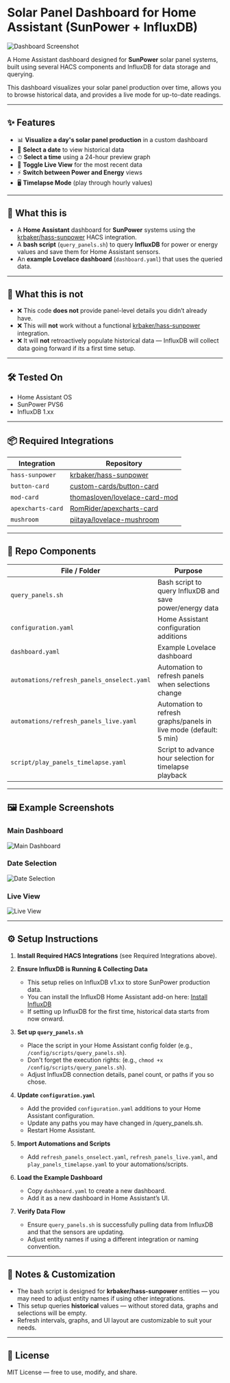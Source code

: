 # Solar Panel Dashboard for Home Assistant (SunPower + InfluxDB)

![Dashboard Screenshot](screenshots/dashboard_main.png)

A Home Assistant dashboard designed for **SunPower** solar panel systems, built using several HACS components and InfluxDB for data storage and querying.

This dashboard visualizes your solar panel production over time, allows you to browse historical data, and provides a live mode for up-to-date readings.

---

## ✨ Features

- 📊 **Visualize a day's solar panel production** in a custom dashboard
- 📅 **Select a date** to view historical data
- ⏱ **Select a time** using a 24-hour preview graph
- 🔄 **Toggle Live View** for the most recent data
- ⚡ **Switch between Power and Energy** views
- 🖥 **Timelapse Mode** (play through hourly values)

---

## 📖 What this is

- A **Home Assistant** dashboard for **SunPower** systems using the [krbaker/hass-sunpower](https://github.com/krbaker/hass-sunpower) HACS integration.
- A **bash script** (`query_panels.sh`) to query **InfluxDB** for power or energy values and save them for Home Assistant sensors.
- An **example Lovelace dashboard** (`dashboard.yaml`) that uses the queried data.

---

## 🚫 What this is not

- ❌ This code **does not** provide panel-level details you didn’t already have.
- ❌ This will **not** work without a functional [krbaker/hass-sunpower](https://github.com/krbaker/hass-sunpower) integration.
- ❌ It will **not** retroactively populate historical data — InfluxDB will collect data going forward if its a first time setup.

---

## 🛠 Tested On

- Home Assistant OS
- SunPower PVS6
- InfluxDB 1.xx

---

## 📦 Required Integrations

| Integration      | Repository                                    |
|-------------------|-----------------------------------------------|
| `hass-sunpower`   | [krbaker/hass-sunpower](https://github.com/krbaker/hass-sunpower) |
| `button-card`     | [custom-cards/button-card](https://github.com/custom-cards/button-card) |
| `mod-card`        | [thomasloven/lovelace-card-mod](https://github.com/thomasloven/lovelace-card-mod) |
| `apexcharts-card` | [RomRider/apexcharts-card](https://github.com/RomRider/apexcharts-card) |
| `mushroom`        | [piitaya/lovelace-mushroom](https://github.com/piitaya/lovelace-mushroom) |

---

## 📂 Repo Components

| File / Folder                       | Purpose                                                   |
|------------------------------------|-----------------------------------------------------------|
| `query_panels.sh`                   | Bash script to query InfluxDB and save power/energy data   |
| `configuration.yaml`                | Home Assistant configuration additions                    |
| `dashboard.yaml`                    | Example Lovelace dashboard                                |
| `automations/refresh_panels_onselect.yaml` | Automation to refresh panels when selections change   |
| `automations/refresh_panels_live.yaml`     | Automation to refresh graphs/panels in live mode (default: 5 min) |
| `script/play_panels_timelapse.yaml` | Script to advance hour selection for timelapse playback    |

---

## 🖼 Example Screenshots

### Main Dashboard
![Main Dashboard](screenshots/dashboard_main.png)

### Date Selection
![Date Selection](screenshots/dashboard_date.png)

### Live View
![Live View](screenshots/dashboard_live.png)

---

## ⚙️ Setup Instructions

1. **Install Required HACS Integrations** (see Required Integrations above).

2. **Ensure InfluxDB is Running & Collecting Data**  
   - This setup relies on InfluxDB v1.xx to store SunPower production data.
   - You can install the InfluxDB Home Assistant add-on here: [Install InfluxDB](https://my.home-assistant.io/redirect/supervisor_addon/?addon=a0d7b954_influxdb&repository_url=https%3A%2F%2Fgithub.com%2Fhassio-addons%2Frepository)
   - If setting up InfluxDB for the first time, historical data starts from now onward.

3. **Set up `query_panels.sh`**  
   - Place the script in your Home Assistant config folder (e.g., `/config/scripts/query_panels.sh`).
   - Don't forget the execution rights:   (e.g., `chmod +x /config/scripts/query_panels.sh`).
   - Adjust InfluxDB connection details, panel count, or paths if you so chose.

4. **Update `configuration.yaml`**  
   - Add the provided `configuration.yaml` additions to your Home Assistant configuration.
   - Update any paths you may have changed in /query_panels.sh.
   - Restart Home Assistant.

5. **Import Automations and Scripts**  
   - Add `refresh_panels_onselect.yaml`, `refresh_panels_live.yaml`, and `play_panels_timelapse.yaml` to your automations/scripts.

6. **Load the Example Dashboard**  
   - Copy `dashboard.yaml` to create a new dashboard.
   - Add it as a new dashboard in Home Assistant’s UI.

7. **Verify Data Flow**  
   - Ensure `query_panels.sh` is successfully pulling data from InfluxDB and that the sensors are updating.
   - Adjust entity names if using a different integration or naming convention.

---

## 🧩 Notes & Customization

- The bash script is designed for **krbaker/hass-sunpower** entities — you may need to adjust entity names if using other integrations.
- This setup queries **historical** values — without stored data, graphs and selections will be empty.
- Refresh intervals, graphs, and UI layout are customizable to suit your needs.

---

## 📄 License

MIT License — free to use, modify, and share.
